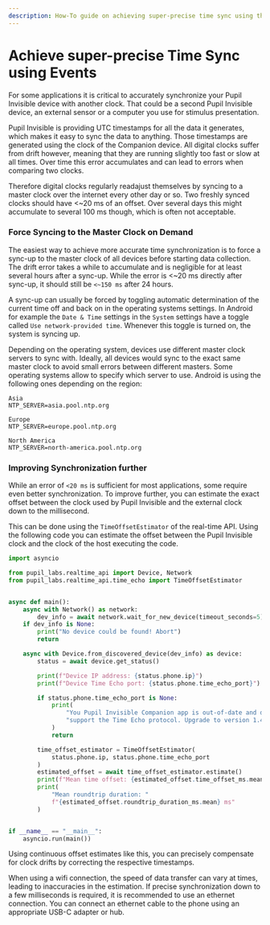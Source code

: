 ```yaml
---
description: How-To guide on achieving super-precise time sync using the real-time API.
---
```


# Achieve super-precise Time Sync using Events
For some applications it is critical to accurately synchronize your Pupil Invisible device with another clock. That could be a second Pupil Invisible device, an external sensor or a computer you use for stimulus presentation. 

Pupil Invisible is providing UTC timestamps for all the data it generates, which makes it easy to sync the data to anything. Those timestamps are generated using the clock of the Companion device. All digital clocks suffer from drift however, meaning that they are running slightly too fast or slow at all times. Over time this error accumulates and can lead to errors when comparing two clocks.

Therefore digital clocks regularly readajust themselves by syncing to a master clock over the internet every other day or so. Two freshly synced clocks should have <~20 ms of an offset. Over several days this might accumulate to several 100 ms though, which is often not acceptable.


### Force Syncing to the Master Clock on Demand
The easiest way to achieve more accurate time synchronization is to force a sync-up to the master clock of all devices before starting data collection. The drift error takes a while to accumulate and is negligible for at least several hours after a sync-up. While the error is <~20 ms directly after sync-up, it should still be `<~150 ms` after 24 hours.

A sync-up can usually be forced by toggling automatic determination of the current time off and back on in the operating systems settings. In Android for example the `Date & Time` settings in the `System` settings have a toggle called `Use network-provided time`. Whenever this toggle is turned on, the system is syncing up.

Depending on the operating system, devices use different master clock servers to sync with. Ideally, all devices would sync to the exact same master clock to avoid small errors between different masters. Some operating systems allow to specify which server to use. Android is using the following ones depending on the region:

```
Asia
NTP_SERVER=asia.pool.ntp.org

Europe
NTP_SERVER=europe.pool.ntp.org

North America
NTP_SERVER=north-america.pool.ntp.org
```

### Improving Synchronization further
While an error of `<20 ms` is sufficient for most applications, some require even better synchronization. To improve further, you can estimate the exact offset between the clock used by Pupil Invisible and the external clock down to the millisecond.

This can be done using the `TimeOffsetEstimator` of the real-time API. Using the following code you can estimate the offset between the Pupil Invisible clock and the clock of the host executing the code.

```python
import asyncio

from pupil_labs.realtime_api import Device, Network
from pupil_labs.realtime_api.time_echo import TimeOffsetEstimator


async def main():
    async with Network() as network:
        dev_info = await network.wait_for_new_device(timeout_seconds=5)
    if dev_info is None:
        print("No device could be found! Abort")
        return

    async with Device.from_discovered_device(dev_info) as device:
        status = await device.get_status()

        print(f"Device IP address: {status.phone.ip}")
        print(f"Device Time Echo port: {status.phone.time_echo_port}")

        if status.phone.time_echo_port is None:
            print(
                "You Pupil Invisible Companion app is out-of-date and does not yet "
                "support the Time Echo protocol. Upgrade to version 1.4.28 or newer."
            )
            return

        time_offset_estimator = TimeOffsetEstimator(
            status.phone.ip, status.phone.time_echo_port
        )
        estimated_offset = await time_offset_estimator.estimate()
        print(f"Mean time offset: {estimated_offset.time_offset_ms.mean} ms")
        print(
            "Mean roundtrip duration: "
            f"{estimated_offset.roundtrip_duration_ms.mean} ms"
        )


if __name__ == "__main__":
    asyncio.run(main())
```

Using continuous offset estimates like this, you can precisely compensate for clock drifts by correcting the respective timestamps.

When using a wifi connection, the speed of data transfer can vary at times, leading to inaccuracies in the estimation. If precise synchronization down to a few milliseconds is required, it is recommended to use an ethernet connection. You can connect an ethernet cable to the phone using an appropriate USB-C adapter or hub.